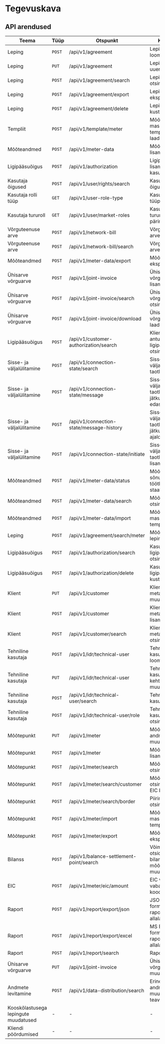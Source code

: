 # Tegevuskava

## API arendused

| Teema                                | Tüüp   | Otspunkt                                 | Kirjeldus                                                        | Valmimine |
|--------------------------------------|--------|------------------------------------------|------------------------------------------------------------------|-----------|
| Leping                               | `POST` | /api/v1/agreement                        | Lepingu loomine                                                  | Valmis    |
| Leping                               | `PUT`  | /api/v1/agreement                        | Lepingu uuendamine                                               | Valmis    |
| Leping                               | `POST` | /api/v1/agreement/search                 | Lepingute otsing                                                 | Valmis    |
| Leping                               | `POST` | /api/v1/agreement/export                 | Lepingute eksport                                                | Valmis    |
| Leping                               | `POST` | /api/v1/agreement/delete                 | Lepingu kustutamine                                              | Valmis    |
| Templiit                             | `POST` | /api/v1/template/meter                   | Mõõtepunkti masslisamise templiidi alla laadimine                | Valmis    |
| Mõõteandmed                          | `POST` | /api/v1/meter-data                       | Mõõteandmete lisamine                                            | Valmis    |
| Ligipääsuõigus                       | `POST` | /api/v1/authorization                    | Ligipääsuõiguse lisamine kasutajale                              | Valmis    |
| Kasutaja õigused                     | `POST` | /api/v1/user/rights/search               | Kasutaja õiguste päring                                          | Valmis    |
| Kasutaja rolli tüüp                  | `GET`  | /api/v1/user-role-type                   | Kasutaja rolli tüüpide päring                                    | Valmis    |
| Kasutaja tururoll                    | `GET`  | /api/v1/user/market-roles                | Kasutaja tururollide päring                                      | Valmis    |
| Võrguteenuse arve                    | `POST` | /api/v1/network-bill                     | Võrguteenuse arve lisamine                                       | Valmis    |
| Võrguteenuse arve                    | `POST` | /api/v1/network-bill/search              | Võrguteenuse arve otsing                                         | Valmis    |
| Mõõteandmed                          | `POST` | /api/v1/meter-data/export                | Mõõteandmete eksportimine                                        | Valmis    |
| Ühisarve võrguarve                   | `POST` | /api/v1/joint-invoice                    | Ühisarve võrguarve lisamine                                      | Valmis    |
| Ühisarve võrguarve                   | `POST` | /api/v1/joint-invoice/search             | Ühisarve võrguarve otsing                                        | Valmis    |
| Ühisarve võrguarve                   | `POST` | /api/v1/joint-invoice/download           | Ühisarve võrguarve alla laadimine                                | Valmis    |
| Ligipääsuõigus                       | `POST` | /api/v1/customer-authorization/search    | Kliendiportaalis antud ligipääsuõiguste otsing                   | Valmis    |
| Sisse- ja väljalülitamine            | `POST` | /api/v1/connection-state/search          | Sisse- või väljalülitamise taotluste otsing                      | Valmis    |
| Sisse- ja väljalülitamine            | `POST` | /api/v1/connection-state/message         | Sisse- või väljalülitamise taotlusele jätkusõnumite edastamine   | Valmis    |
| Sisse- ja väljalülitamine            | `POST` | /api/v1/connection-state/message-history | Sisse- või väljalülitamise taotluste jätkusõnumite ajaloo otsing | Valmis    |
| Sisse- ja väljalülitamine            | `POST` | /api/v1/connection-state/initiate        | Sisse- või väljalülitamise taotluse lisamine                     | Valmis    |
| Mõõteandmed                          | `POST` | /api/v1/meter-data/status                | Mõõteandmete sõnumi töötlemise staatuse päring                   | Valmis    |
| Mõõteandmed                          | `POST` | /api/v1/meter-data/search                | Mõõteandmete otsing                                              | Valmis    |
| Mõõteandmed                          | `POST` | /api/v1/meter-data/import                | Mõõteandmete masslaadimine templiidi abil                        | Valmis    |
| Leping                               | `POST` | /api/v1/agreement/search/meter           | Mõõtepunkti lepingute otsing                                     | Valmis    |
| Ligipääsuõigus                       | `POST` | /api/v1/authorization/search             | Kasutaja ligipääsuõiguste otsing                                 | Valmis    |
| Ligipääsuõigus                       | `POST` | /api/v1/authorization/delete             | Kasutaja ligipääsuõiguse kustutamine                             | Valmis    |
| Klient                               | `PUT`  | /api/v1/customer                         | Kliendi ja tema metaandmete muutmine                             | Valmis    |
| Klient                               | `POST` | /api/v1/customer                         | Kliendi ja tema metaandmete lisamine                             | Valmis    |
| Klient                               | `POST` | /api/v1/customer/search                  | Kliendi ja tema metaandmete otsing                               | Valmis    |
| Tehniline kasutaja                   | `POST` | /api/v1/idr/technical-user               | Tehnilise kasutaja loomine                                       | Valmis    |
| Tehniline kasutaja                   | `PUT`  | /api/v1/idr/technical-user               | Tehnilise kasutaja kehtetuks muutmine                            | Valmis    |
| Tehniline kasutaja                   | `POST` | /api/v1/idr/technical-user/search        | Tehnilise kasutaja otsing                                        | Valmis    |
| Tehniline kasutaja                   | `POST` | /api/v1/idr/technical-user/role          | Tehnilise kasutaja rollide otsing                                | Valmis    |
| Mõõtepunkt                           | `PUT`  | /api/v1/meter                            | Mõõtepunkti andmete muutmine                                     | Valmis    |
| Mõõtepunkt                           | `POST` | /api/v1/meter                            | Mõõtepunkti lisamine                                             | Valmis    |
| Mõõtepunkt                           | `POST` | /api/v1/meter/search                     | Mõõtepunkti otsing                                               | Valmis    |
| Mõõtepunkt                           | `POST` | /api/v1/meter/search/customer            | Mõõtepunkti otsing kliendi EIC koodi alusel                      | Valmis    |
| Mõõtepunkt                           | `POST` | /api/v1/meter/search/border              | Piirimõõtepunkti otsing                                          | Valmis    |
| Mõõtepunkt                           | `POST` | /api/v1/meter/import                     | Mõõtepunktide massimport templiidi abil                          | Valmis    |
| Mõõtepunkt                           | `POST` | /api/v1/meter/export                     | Mõõtepunktide eksportimine                                       | Valmis    |
| Bilanss                              | `POST` | /api/v1/balance-settlement-point/search  | Võimaldab otsida bilansiselgituse mõõtepunktide muudatusi        | Valmis    |
| EIC                                  | `POST` | /api/v1/meter/eic/amount                 | EIC vahemikust vabade EIC koodide otsing                         | Valmis    |
| Raport                               | `POST` | /api/v1/report/export/json               | JSON formaadis raporti allalaadimine                             | Valmis    |
| Raport                               | `POST` | /api/v1/report/export/excel              | MS Excel formaadis raporti allalaadimine                         | Valmis    |
| Raport                               | `POST` | /api/v1/report/search                    | Raportite otsing                                                 | Valmis    |
| Ühisarve võrguarve                   | `PUT`  | /api/v1/joint-invoice                    | Ühisarve võrguarve muutmine                                      | Valmis    |
| Andmete levitamine                   | `POST` | /api/v1/data-distribution/search         | Erinevate andmeobjektide muudatuste teavitused                   | Valmis    |
| Kooskõlastusega lepingute muudatused | -      | -                                        | -                                                                | 2024.01   |
| Kliendi pöördumised                  | -      | -                                        | -                                                                | 2025      |
